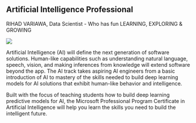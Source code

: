 ## Artificial Intelligence Professional
RIHAD VARIAWA, Data Scientist - Who has fun LEARNING, EXPLORING & GROWING

![](https://media.giphy.com/media/3oFzlVJAzNUDwvpcc0/giphy.gif)

Artificial Intelligence (AI) will define the next generation of software solutions. Human-like capabilities such as understanding natural language, speech, vision, and making inferences from knowledge will extend software beyond the app. The AI track takes aspiring AI engineers from a basic introduction of AI to mastery of the skills needed to build deep learning models for AI solutions that exhibit human-like behavior and intelligence.

Built with the focus of teaching students how to build deep learning predictive models for AI, the Microsoft Professional Program Certificate in Artificial Intelligence will help you learn the skills you need to build the intelligent future.
